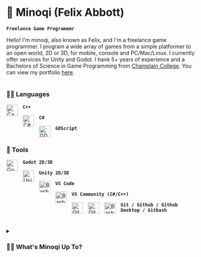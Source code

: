 # 🍜 Minoqi (Felix Abbott)

<!-- [![Typing SVG](https://readme-typing-svg.demolab.com?font=Fira+Code&pause=1000&color=9577DA&random=false&width=435&lines=Freelance+Game+Programmer)](https://git.io/typing-svg) -->
**`Freelance Game Programemr`**

Hello! I'm minoqi, also known as Felix, and I'm a freelance game programmer. I program a wide array of games from a simple platformer to an open world, 2D or 3D, for mobile, console and PC/Mac/Linux. I currently offer services for Unity and Godot. I have 5+ years of experience and a Bachelors of Science in Game Programming from [Champlain College](https://gamestudio.champlain.edu/). You can view my portfolio [here](https://freelancefelix.carrd.co).

#

### 👨‍💻 Languages

<img align="left" alt="C++" width="30px" style="padding-right:10px;" src="https://cdn.jsdelivr.net/gh/devicons/devicon/icons/cplusplus/cplusplus-original.svg"/>

**`C++`**

<img align="left" alt="C#" width="30px" style="padding-right:10px;" src="https://cdn.jsdelivr.net/gh/devicons/devicon/icons/csharp/csharp-original.svg"/> 

**`C#`**

<img align="left" alt="GDScript" width="30px" style="padding-right:10px;" src="https://cdn.jsdelivr.net/gh/devicons/devicon/icons/godot/godot-original.svg"/>

**`GDScript`**
<br />

#

### 🧰 Tools
<img align="left" alt="Godot" width="30px" style="padding-right:10px;" src="https://cdn.jsdelivr.net/gh/devicons/devicon/icons/godot/godot-original.svg"/>

**`Godot 2D/3D`**

<img align="left" alt="Unity" width="30px" style="padding-right:10px;" src="https://cdn.jsdelivr.net/gh/devicons/devicon/icons/unity/unity-original.svg" />

**`Unity 2D/3D`**

<!--- <img align="left" alt="Unreal" width="30px" style="padding-right:10px;" src="https://cdn.jsdelivr.net/gh/devicons/devicon/icons/unrealengine/unrealengine-original.svg" /> --->
<img align="left" alt="Bash" width="30px" style="padding-right:10px;" src="https://cdn.jsdelivr.net/gh/devicons/devicon/icons/vscode/vscode-original.svg" />

**`VS Code`**

<img align="left" alt="Bash" width="30px" style="padding-right:10px;" src="https://cdn.jsdelivr.net/gh/devicons/devicon/icons/visualstudio/visualstudio-plain.svg" />

**`VS Community (C#/C++)`**

<img align="left" alt="Git" width="30px" style="padding-right:10px;" src="https://cdn.jsdelivr.net/gh/devicons/devicon/icons/git/git-original.svg" />
<img align="left" alt="GitHub" width="30px" style="padding-right:10px;" src="https://cdn.jsdelivr.net/gh/devicons/devicon/icons/github/github-original.svg" />
<img align="left" alt="Bash" width="30px" style="padding-right:10px;" src="https://cdn.jsdelivr.net/gh/devicons/devicon/icons/bash/bash-original.svg" />

**`Git / Github / Github Desktop / Gitbash`**
</br>

#

<details>
 <summary><h3>👨‍💻 What's Minoqi Up To?</h3></summary>
   I'm currently working on multiple projects for clients, one of which is a 3D mobile game being made in Godot with an expected announcement date of early/mid 2024. Another is a 2D rpg akin to old jrpgs being made in Godot for PC/Mac/Linux, PS5 and Switch. There is currently no release date known. Aside from client work I'm also working on publishing my first tool, currently just titled Dialogue Tool (name is a wip). It's a robust visual dialogue tool that allows for things like branching and conditional dialogues which can be exported into a JSON, scriptable object (Unity) or Resource (Godot). Things like images for the character speaking, their names, display names and audio files are all things that the user can set. Other features include dialogue options, branching dialogues, conditional requirements, multi-lang support and more. This tool is currently being used in house for my projects but once it's more polished I plan on releasing it. Some other tools I plan on making is a JSON to Resource (Godot) / Scriptable Object (Unity) converter as well as a database manager tool. Besides this I'm also currently learning new things to expand my coding and development knowledge, some of which is pygame, unreal engine 5, SDL and web development. One day my portfolio site will be programmed by me rather than using a third party!


<!--
**Minoqi/Minoqi** is a ✨ _special_ ✨ repository because its `README.md` (this file) appears on your GitHub profile.

Here are some ideas to get you started:

- 🔭 I’m currently working on ...
- 🌱 I’m currently learning ...
- 👯 I’m looking to collaborate on ...
- 🤔 I’m looking for help with ...
- 💬 Ask me about ...
- 📫 How to reach me: ...
- 😄 Pronouns: ...
- ⚡ Fun fact: ...
-->

<!--- <img align="left" alt="SDL" width="30px" style="padding-right:10px;" src="https://cdn.jsdelivr.net/gh/devicons/devicon/icons/sdl/sdl-plain.svg" />
<img align="left" alt="HTML" width="30px" style="padding-right:10px;" src="https://cdn.jsdelivr.net/gh/devicons/devicon/icons/html5/html5-plain.svg" />
<img align="left" alt="CSS" width="30px" style="padding-right:10px;" src="https://cdn.jsdelivr.net/gh/devicons/devicon/icons/css3/css3-plain.svg" />
<img align="left" alt="JavaScript" width="30px" style="padding-right:10px;" src="https://cdn.jsdelivr.net/gh/devicons/devicon/icons/javascript/javascript-plain.svg" />
<img align="left" alt="Python" width="30px" style="padding-right:10px;" src="https://cdn.jsdelivr.net/gh/devicons/devicon/icons/python/python-plain.svg" /> --->
